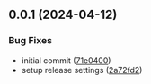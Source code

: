 

## 0.0.1 (2024-04-12)


### Bug Fixes

* initial commit ([71e0400](https://github.com/nick-devs/001-add-a-changelog-to-any-project/commit/71e0400177b61240fee20f5f5cc989af756f5faa))
* setup release settings ([2a72fd2](https://github.com/nick-devs/001-add-a-changelog-to-any-project/commit/2a72fd2b9b3d0804fd43f51aa0b54e84ebfb0a83))
